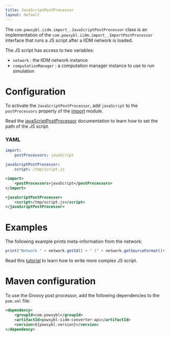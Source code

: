 ```yaml
---
title: JavaScriptPostProcessor
layout: default
---
```


The `com.powsybl.iidm.import_.JavaScriptPostProcessor` class is an implementation of the `com.powsybl.iidm.import_.ImportPostProcessor`
interface that runs a JS script after a IIDM network is loaded.

The JS script has access to two variables:
- `network` : the IIDM network instance
- `computationManager` : a computation manager instance to use to run simulation


# Configuration
To activate the `JavaScriptPostProcessor`, add `javaScript` to the `postProcessors` property of the [import](../../../configuration/modules/import.md)
module.

Read the [javaScriptPostProcessor](../../../configuration/modules/javaScriptPostProcessor.md) documentation to learn how to
set the path of the JS script.

### YAML
```yaml
import:
    postProcessors: javaScript
    
javaScriptPostProcessor:
    script: /tmp/script.js
```

```xml
<import>
    <postProcessors>javaScript</postProcessors>
</import>

<javaScriptPostProcessor>
    <script>/tmp/script.js</script>
</javaScriptPostProcessor>
```

# Examples
The following example prints meta-information from the network:
```javascript
print("Network " + network.getId() + " (" + network.getSourceFormat()+ ") is imported");
```

Read this [tutorial]() to learn how to write more complex JS script.

# Maven configuration
To use the Groovy post processor, add the following dependencies to the `pom.xml` file:
```xml
<dependency>
    <groupId>com.powsybl</groupId>
    <artifactId>powsybl-iidm-converter-api</artifactId>
    <version>${powsybl.version}</version>
</dependency>
```
